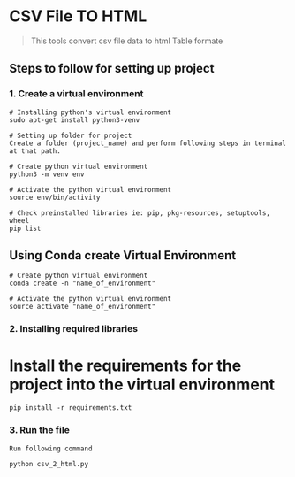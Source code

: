 # CSV File TO HTML

> This tools convert csv file data to html Table formate

## Steps to follow for setting up project

### 1. Create a virtual environment

```
# Installing python's virtual environment 
sudo apt-get install python3-venv

# Setting up folder for project
Create a folder (project_name) and perform following steps in terminal at that path.

# Create python virtual environment
python3 -m venv env

# Activate the python virtual environment
source env/bin/activity

# Check preinstalled libraries ie: pip, pkg-resources, setuptools, wheel
pip list
```

## Using Conda create Virtual Environment

```
# Create python virtual environment
conda create -n "name_of_environment"

# Activate the python virtual environment
source activate "name_of_environment"

```

### 2. Installing required libraries

# Install the requirements for the project into the virtual environment

```
pip install -r requirements.txt

```

### 3. Run the file

```
Run following command

python csv_2_html.py

```
